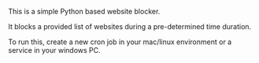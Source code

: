 This is a simple Python based website blocker.

It blocks a provided list of websites during a pre-determined time duration.

To run this, create a new cron job in your mac/linux environment or a service in your windows PC.

